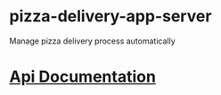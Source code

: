 # pizza-delivery-app-server
Manage pizza delivery process automatically

# [Api Documentation](https://www.getpostman.com/collections/35766889dca4c882bda7)

